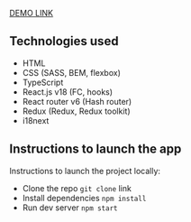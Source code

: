 [DEMO LINK](https://vksazonov.github.io/dzen/)

## Technologies used

- HTML
- CSS (SASS, BEM, flexbox)
- TypeScript
- React.js v18 (FC, hooks)
- React router v6 (Hash router)
- Redux (Redux, Redux toolkit)
- i18next

## Instructions to launch the app

Instructions to launch the project locally:

- Clone the repo `git clone` link
- Install dependencies `npm install`
- Run dev server `npm start`
